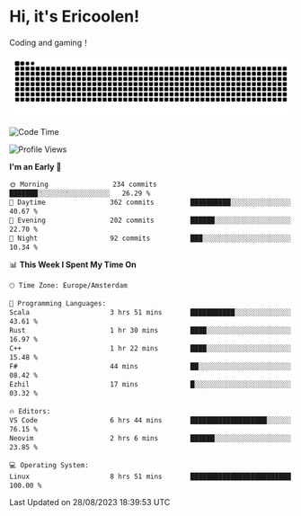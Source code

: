# Hi, it's Ericoolen!
Coding and gaming！

<picture>
  <source media="(prefers-color-scheme: dark)" srcset="https://raw.githubusercontent.com/Eric-Song-Nop/Eric-Song-Nop/output/github-contribution-grid-snake-dark.svg">
  <source media="(prefers-color-scheme: light)" srcset="https://raw.githubusercontent.com/Eric-Song-Nop/Eric-Song-Nop/output/github-contribution-grid-snake.svg">
  <img alt="github contribution grid snake animation" src="https://raw.githubusercontent.com/Eric-Song-Nop/Eric-Song-Nop/output/github-contribution-grid-snake.svg">
</picture>

<!--START_SECTION:waka-->
![Code Time](http://img.shields.io/badge/Code%20Time-969%20hrs%2016%20mins-blue)

![Profile Views](http://img.shields.io/badge/Profile%20Views-8-blue)

**I'm an Early 🐤** 

```text
🌞 Morning                234 commits         ███████░░░░░░░░░░░░░░░░░░   26.29 % 
🌆 Daytime                362 commits         ██████████░░░░░░░░░░░░░░░   40.67 % 
🌃 Evening                202 commits         ██████░░░░░░░░░░░░░░░░░░░   22.70 % 
🌙 Night                  92 commits          ███░░░░░░░░░░░░░░░░░░░░░░   10.34 % 
```


📊 **This Week I Spent My Time On** 

```text
🕑︎ Time Zone: Europe/Amsterdam

💬 Programming Languages: 
Scala                    3 hrs 51 mins       ███████████░░░░░░░░░░░░░░   43.61 % 
Rust                     1 hr 30 mins        ████░░░░░░░░░░░░░░░░░░░░░   16.97 % 
C++                      1 hr 22 mins        ████░░░░░░░░░░░░░░░░░░░░░   15.48 % 
F#                       44 mins             ██░░░░░░░░░░░░░░░░░░░░░░░   08.42 % 
Ezhil                    17 mins             █░░░░░░░░░░░░░░░░░░░░░░░░   03.32 % 

🔥 Editors: 
VS Code                  6 hrs 44 mins       ███████████████████░░░░░░   76.15 % 
Neovim                   2 hrs 6 mins        ██████░░░░░░░░░░░░░░░░░░░   23.85 % 

💻 Operating System: 
Linux                    8 hrs 51 mins       █████████████████████████   100.00 % 
```


 Last Updated on 28/08/2023 18:39:53 UTC
<!--END_SECTION:waka-->
